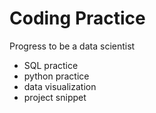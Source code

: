 # Coding Practice
Progress to be a data scientist
- SQL practice
- python practice
- data visualization
- project snippet
